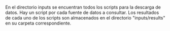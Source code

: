 En el directorio inputs se encuentran todos los scripts para la descarga
de datos.
Hay un script por cada fuente de datos a consultar.
Los resultados de cada uno de los scripts son almacenados en el directorio
"inputs/results" en su carpeta correspondiente.